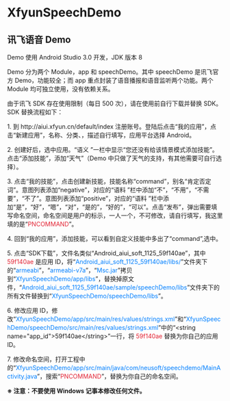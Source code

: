 # XfyunSpeechDemo

## 讯飞语音 Demo

Demo 使用 Android Studio 3.0 开发，JDK 版本 8
<p>
Demo 分为两个 Module，app 和 speechDemo。其中 speechDemo 是讯飞官方 Demo，功能较全；而 app 重点封装了语音播报和语音监听两个功能。两个 Module 均可独立使用，没有依赖关系。
<p>
由于讯飞 SDK 存在使用限制（每日 500 次），请在使用前自行下载并替换 SDK。SDK 替换流程如下：
<p>
1. 到 http://aiui.xfyun.cn/default/index 注册账号。登陆后点击“我的应用”，点击“新建应用”，名称、分类、，描述自行填写，应用平台选择 Android。
<p>
2. 创建好后，选中应用。“语义 ”一栏中显示“您还没有给该情景模式添加技能”。点击“添加技能”，添加“天气”（Demo 中只做了天气的支持，有其他需要可自行选择）。
<p>
3. 点击“我的技能”，点击创建新技能，技能名称“command”，别名“肯定否定词”。意图列表添加“negative”，对应的“语料 ”栏中添加“不”，“不用”，“不需要”，“不了”。意图列表添加“positive”，对应的“语料 ”栏中添加“是”，“好”，“嗯”，“对”，“是的”，“好的”，“可以”。点击“发布”，弹出需要填写命名空间，命名空间是用户的标示，一人一个，不可修改，请自行填写，我这里填的是“<font color="#E32636">PNCOMMAND</font>”。
<p>
4. 回到“我的应用”，添加技能，可以看到自定义技能中多出了“command”,选中。
<p>
5. 点击“SDK下载”，文件名类似“Android_aiui_soft_1125_59f140ae”，其中 <font color="#E32636">59f140ae</font> 是应用 ID，将“<font color="#007FFF">Android_aiui_soft_1125_59f140ae/libs/</font>”文件夹下的“<font color="#007FFF">armeabi</font>”，“<font color="#007FFF">armeabi-v7a</font>”，“<font color="#007FFF">Msc.jar</font>”拷贝到“<font color="#007FFF">XfyunSpeechDemo/app/libs</font>”，替换掉原文件，“<font color="#007FFF">Android_aiui_soft_1125_59f140ae/sample/speechDemo/libs</font>”文件夹下的所有文件替换到“<font color="#007FFF">XfyunSpeechDemo/speechDemo/libs</font>”。
<p>
6. 修改应用 ID，修改“<font color="#007FFF">XfyunSpeechDemo/app/src/main/res/values/strings.xml</font>”和“<font color="#007FFF">XfyunSpeechDemo/speechDemo/src/main/res/values/strings.xml</font>”中的“&lt;string name="app_id"&gt;59f140ae&lt;/string&gt;”一行，将 <font color="#E32636">59f140ae</font> 替换为你自己的应用 ID。
<p>
7. 修改命名空间，打开工程中的“<font color="#007FFF">XfyunSpeechDemo/app/src/main/java/com/neusoft/speechdemo/MainActivity.java</font>”，搜索“<font color="#E32636">PNCOMMAND</font>”，替换为你自己的命名空间。

**※ 注意：不要使用 Windows 记事本修改任何文件。**
